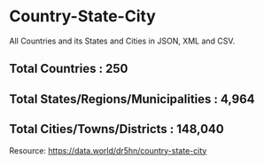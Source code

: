 # Country-State-City
All Countries and its States and Cities in JSON, XML and CSV.

## Total Countries : 250
## Total States/Regions/Municipalities : 4,964
## Total Cities/Towns/Districts : 148,040


Resource: https://data.world/dr5hn/country-state-city
